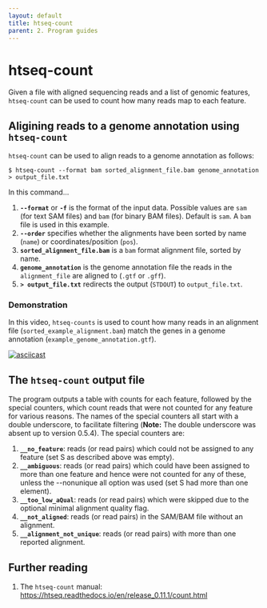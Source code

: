 ```yaml
---
layout: default
title: htseq-count
parent: 2. Program guides
---
```



# htseq-count

Given a file with aligned sequencing reads and a list of genomic features, `htseq-count` can be used to count how many reads map to each feature.

## Aligining reads to a genome annotation using `htseq-count`

`htseq-count` can be used to align reads to a genome annotation as follows:

```
$ htseq-count --format bam sorted_alignment_file.bam genome_annotation > output_file.txt
```

In this command...

1. **`--format`** or **`-f`** is the format of the input data. Possible values are `sam` (for text SAM files) and `bam` (for binary BAM files). Default is `sam`. A `bam` file is used in this example.
2. **`--order`** specifies whether the alignments have been sorted by name (`name`) or coordinates/position (`pos`).
3. **`sorted_alignment_file.bam`** is a `bam` format alignment file, sorted by name.
4. **`genome_annotation`** is the genome annotation file the reads in the `alignment_file` are aligned to (`.gtf` or `.gff`).
5. **`> output_file.txt`** redirects the output (`STDOUT`) to `output_file.txt`.

### Demonstration

In this video, `htseq-counts` is used to count how many reads in an alignment file (`sorted_example_alignment.bam`) match the genes in a genome annotation (`example_genome_annotation.gtf`).

[![asciicast](https://asciinema.org/a/306597.svg)](https://asciinema.org/a/306597?autoplay=1)

## The `htseq-count` output file

The program outputs a table with counts for each feature, followed by the special counters, which count reads that were not counted for any feature for various reasons.
The names of the special counters all start with a double underscore, to facilitate filtering (**Note:** The double underscore was absent up to version 0.5.4).
The special counters are:

1. **`__no_feature`**: reads (or read pairs) which could not be assigned to any feature (set S as described above was empty).
2. **`__ambiguous`**: reads (or read pairs) which could have been assigned to more than one feature and hence were not counted for any of these, unless the --nonunique all option was used (set S had more than one element).
3. **`__too_low_aQual`**: reads (or read pairs) which were skipped due to the optional minimal alignment quality flag.
4. **`__not_aligned`**: reads (or read pairs) in the SAM/BAM file without an alignment.
5. **`__alignment_not_unique`**: reads (or read pairs) with more than one reported alignment.

## Further reading

1. The `htseq-count` manual: <https://htseq.readthedocs.io/en/release_0.11.1/count.html>
